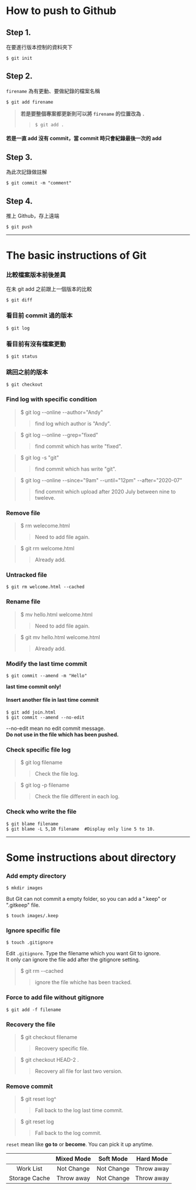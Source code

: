 # How to push to Github
## Step 1. 
在要進行版本控制的資料夾下
```shell=
$ git init
```
## Step 2. 
`firename` 為有更動、要做紀錄的檔案名稱
```shell=
$ git add firename
```
>**若是要整個專案都更新則可以將 `firename` 的位置改為 `.`**
>>```shell=
>>$ git add .
>>```

#### 若是一直 add 沒有 commit，當 commit 時只會紀錄最後一次的 add

## Step 3.
為此次記錄做註解
```shell=
$ git commit -m "comment"
```

## Step 4.
推上 Github，存上遠端
```shell=
$ git push
```

---
# The basic instructions of Git
### 比較檔案版本前後差異  
在未 git add 之前跟上一個版本的比較
```shell=
$ git diff  
```
### 看目前 commit 過的版本  
```shell=
$ git log  
```
### 看目前有沒有檔案更動  
```shell=
$ git status  
```
### 跳回之前的版本
```shell=
$ git checkout
```
### Find log with specific condition
> $ git log --online --author="Andy"  
>> find log which author is "Andy".

> $ git log --online --grep="fixed"  
>> find commit which has write "fixed".

> $ git log -s "git"
>> find commit which has write "git".

>$ git log --online --since="9am" --until="12pm" --after="2020-07"
>> find commit which upload after 2020 July between nine to tweleve.
### Remove file
> $ rm welecome.html  
>> Need to add file again. 

> $ git rm welcome.html  
>> Already add.  
### Untracked file
```shell=
$ git rm welcome.html --cached
```
### Rename file
> $ mv hello.html welcome.html
>> Need to add file again.

> $ git mv hello.html welcome.html
>> Already add.
### Modify the last time commit
```shell=
$ git commit --amend -m "Hello"
```
**last time commit only!**  
#### Insert another file in last time commit
```shell=
$ git add join.html  
$ git commit --amend --no-edit
```
--no-edit mean no edit commit message.  
**Do not use in the file which has been pushed.**  
### Check specific file log
> $ git log filename
>> Check the file log.

> $ git log -p filename
>> Check the file different in each log.  
### Check who write the file
```shell=
$ git blame filename  
$ git blame -L 5,10 filename  #Display only line 5 to 10.
```

---
# Some instructions about directory
### Add empty directory
```shell=
$ mkdir images
```
But Git can not commit a empty folder, so you can add a ".keep" or ".gitkeep" file.
```shell=
$ touch images/.keep
```
### Ignore specific file
```shell=
$ touch .gitignore
```
Edit `.gitignore`. Type the filename which you want Git to ignore.  
It only can ignore the file add after the gitignore setting.  
> $ git rm --cached
>> ignore the file whiche has been tracked.
### Force to add file without gitignore
```shell=
$ git add -f filename
```
### Recovery the file
> $ git checkout filename
>> Recovery specific file.

> $ git checkout HEAD-2 .
>> Recovery all file for last two version.

### Remove commit
> $ git reset log^
>> Fall back to the log last time commit.

> $ git reset log
>> Fall back to the log commit.  

`reset` mean like **go to** or **become**. You can pick it up anytime.  

|         | Mixed Mode | Soft Mode | Hard Mode |
|:-------:|:----------:|:---------:|:----------:|
|Work List| Not Change | Not Change | Throw away |
|Storage Cache| Throw away | Not Change | Throw away |
